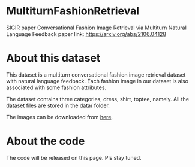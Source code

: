 # MultiturnFashionRetrieval
SIGIR paper Conversational Fashion Image Retrieval via Multiturn Natural Language Feedback
paper link: https://arxiv.org/abs/2106.04128
# About this dataset
This dataset is a multiturn conversational fashion image retrieval dataset with natural language feedback. Each fashion image in our dataset is also associated with some fashion attributes.

The dataset contains three categories, dress, shirt, toptee, namely. All the dataset files are stored in the data/ folder.

The images can be downloaded from [here](https://www.cnblogs.com/sxdcgaq8080/p/9045624.html).
# About the code
The code will be released on this page. Pls stay tuned.




